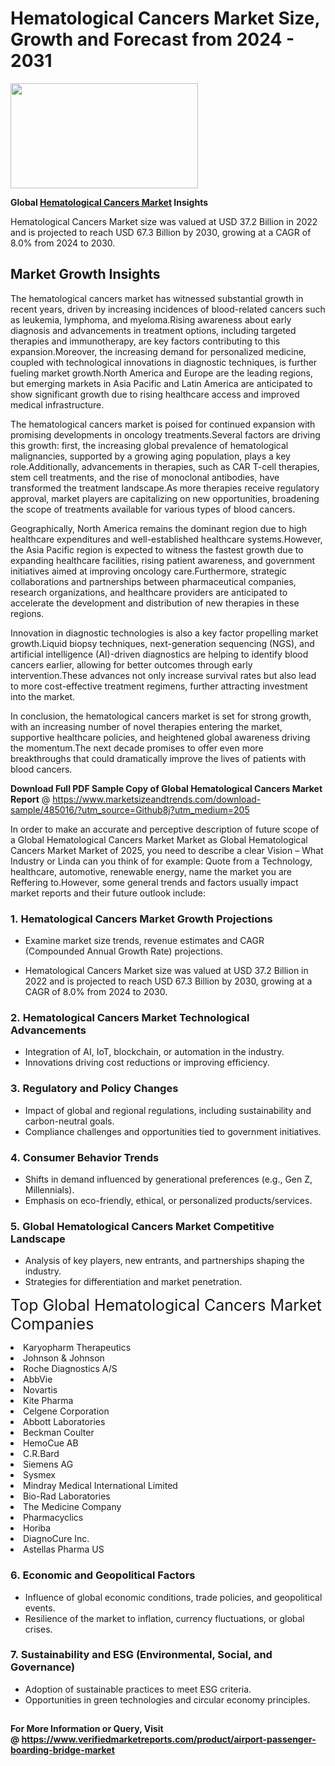 <H1>Hematological Cancers Market Size, Growth and Forecast from 2024 - 2031</H1><img class="aligncenter size-medium wp-image-584254" src="https://thirdeyenews.in/wp-content/uploads/2024/09/Global-Market-Research-300x168.jpeg" alt="" width="300" height="168" /><p><strong>Global&nbsp;<a href="https://www.marketsizeandtrends.com/download-sample/485016/?utm_source=Github8j?utm_medium=205">Hematological Cancers Market</a> Insights</strong></p><p>Hematological Cancers Market size was valued at USD 37.2 Billion in 2022 and is projected to reach USD 67.3 Billion by 2030, growing at a CAGR of 8.0% from 2024 to 2030.</p><p><h2>Market Growth Insights</h2> <p>The hematological cancers market has witnessed substantial growth in recent years, driven by increasing incidences of blood-related cancers such as leukemia, lymphoma, and myeloma.Rising awareness about early diagnosis and advancements in treatment options, including targeted therapies and immunotherapy, are key factors contributing to this expansion.Moreover, the increasing demand for personalized medicine, coupled with technological innovations in diagnostic techniques, is further fueling market growth.North America and Europe are the leading regions, but emerging markets in Asia Pacific and Latin America are anticipated to show significant growth due to rising healthcare access and improved medical infrastructure.</p> <p>The hematological cancers market is poised for continued expansion with promising developments in oncology treatments.Several factors are driving this growth: first, the increasing global prevalence of hematological malignancies, supported by a growing aging population, plays a key role.Additionally, advancements in therapies, such as CAR T-cell therapies, stem cell treatments, and the rise of monoclonal antibodies, have transformed the treatment landscape.As more therapies receive regulatory approval, market players are capitalizing on new opportunities, broadening the scope of treatments available for various types of blood cancers.</p> <p>Geographically, North America remains the dominant region due to high healthcare expenditures and well-established healthcare systems.However, the Asia Pacific region is expected to witness the fastest growth due to expanding healthcare facilities, rising patient awareness, and government initiatives aimed at improving oncology care.Furthermore, strategic collaborations and partnerships between pharmaceutical companies, research organizations, and healthcare providers are anticipated to accelerate the development and distribution of new therapies in these regions.</p> <p>Innovation in diagnostic technologies is also a key factor propelling market growth.Liquid biopsy techniques, next-generation sequencing (NGS), and artificial intelligence (AI)-driven diagnostics are helping to identify blood cancers earlier, allowing for better outcomes through early intervention.These advances not only increase survival rates but also lead to more cost-effective treatment regimens, further attracting investment into the market.</p> <p>In conclusion, the hematological cancers market is set for strong growth, with an increasing number of novel therapies entering the market, supportive healthcare policies, and heightened global awareness driving the momentum.The next decade promises to offer even more breakthroughs that could dramatically improve the lives of patients with blood cancers.</p> <p><span class=""><strong>Download Full PDF Sample Copy of Global Hematological Cancers Market Report</strong> @ <a href="https://www.marketsizeandtrends.com/download-sample/485016/?utm_source=Github8j?utm_medium=205" target="_blank">https://www.marketsizeandtrends.com/download-sample/485016/?utm_source=Github8j?utm_medium=205</a></span></p><p>In order to make an accurate and perceptive description of future scope of a Global&nbsp;Hematological Cancers Market Market as Global&nbsp;Hematological Cancers Market Market of 2025, you need to describe a clear Vision &ndash; What Industry or Linda can you think of for example: Quote from a Technology, healthcare, automotive, renewable energy, name the market you are Reffering to.However, some general trends and factors usually impact market reports and their future outlook include:</p><h3>1.&nbsp;<strong>Hematological Cancers Market Growth Projections</strong></h3><ul><li>Examine market size trends, revenue estimates and CAGR (Compounded Annual Growth Rate) projections.</li><li><p>Hematological Cancers Market size was valued at USD 37.2 Billion in 2022 and is projected to reach USD 67.3 Billion by 2030, growing at a CAGR of 8.0% from 2024 to 2030.</p></li></ul><h3>2.&nbsp;<strong>Hematological Cancers Market Technological Advancements</strong></h3><ul><li>Integration of AI, IoT, blockchain, or automation in the industry.</li><li>Innovations driving cost reductions or improving efficiency.</li></ul><h3>3.&nbsp;<strong>Regulatory and Policy Changes</strong></h3><ul><li>Impact of global and regional regulations, including sustainability and carbon-neutral goals.</li><li>Compliance challenges and opportunities tied to government initiatives.</li></ul><h3>4.&nbsp;<strong>Consumer Behavior Trends</strong></h3><ul><li>Shifts in demand influenced by generational preferences (e.g., Gen Z, Millennials).</li><li>Emphasis on eco-friendly, ethical, or personalized products/services.</li></ul><h3>5.&nbsp;<strong>Global Hematological Cancers Market Competitive Landscape</strong></h3><ul><li>Analysis of key players, new entrants, and partnerships shaping the industry.</li><li>Strategies for differentiation and market penetration.</li></ul><p data-pm-slice="1 1 []"><span style="color: inherit; font-family: inherit; font-size: 25px;">Top Global Hematological Cancers Market Companies</span></p><div class="" data-test-id=""><p><li>Karyopharm Therapeutics</li><li> Johnson & Johnson</li><li> Roche Diagnostics A/S</li><li> AbbVie</li><li> Novartis</li><li> Kite Pharma</li><li> Celgene Corporation</li><li> Abbott Laboratories</li><li> Beckman Coulter</li><li> HemoCue AB</li><li> C.R.Bard</li><li> Siemens AG</li><li> Sysmex</li><li> Mindray Medical International Limited</li><li> Bio-Rad Laboratories</li><li> The Medicine Company</li><li> Pharmacyclics</li><li> Horiba</li><li> DiagnoCure Inc.</li><li> Astellas Pharma US</li></p></div><h3>6.&nbsp;<strong>Economic and Geopolitical Factors</strong></h3><ul><li>Influence of global economic conditions, trade policies, and geopolitical events.</li><li>Resilience of the market to inflation, currency fluctuations, or global crises.</li></ul><h3>7.&nbsp;<strong>Sustainability and ESG (Environmental, Social, and Governance)</strong></h3><ul><li>Adoption of sustainable practices to meet ESG criteria.</li><li>Opportunities in green technologies and circular economy principles.</li></ul><h2><strong style="font-size: 14px;">For More Information or Query, Visit @&nbsp;</strong><a style="background-color: #ffffff; font-size: 14px;" href="https://www.marketsizeandtrends.com/report/hematological-cancers-market/" target="_blank">https://www.verifiedmarketreports.com/product/airport-passenger-boarding-bridge-market</a></h2>